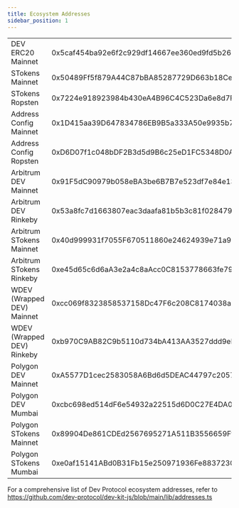 ```yaml
---
title: Ecosystem Addresses
sidebar_position: 1
---
```


|                            |                                            |
| :------------------------- | :----------------------------------------- |
| DEV ERC20 Mainnet          | 0x5caf454ba92e6f2c929df14667ee360ed9fd5b26 |
| STokens Mainnet            | 0x50489Ff5f879A44C87bBA85287729D663b18CeD5 |
| STokens Ropsten            | 0x7224e918923984b430eA4B96C4C523Da6e8d7F9D |
| Address Config Mainnet     | 0x1D415aa39D647834786EB9B5a333A50e9935b796 |
| Address Config Ropsten     | 0xD6D07f1c048bDF2B3d5d9B6c25eD1FC5348D0A70 |
| Arbitrum DEV Mainnet       | 0x91F5dC90979b058eBA3be6B7B7e523df7e84e137 |
| Arbitrum DEV Rinkeby       | 0x53a8fc7d1663807eac3daafa81b5b3c81f028479 |
| Arbitrum STokens Mainnet   | 0x40d999931f7055F670511860e24624939e71a96a |
| Arbitrum STokens Rinkeby   | 0xe45d65c6d6aA3e2a4c8aAcc0C8153778663fe794 |
| WDEV (Wrapped DEV) Mainnet | 0xcc069f8323858537158Dc47F6c208C8174038aF9 |
| WDEV (Wrapped DEV) Rinkeby | 0xb970C9AB82C9b5110d734bA413AA3527ddd9eB6F |
| Polygon DEV Mainnet        | 0xA5577D1cec2583058A6Bd6d5DEAC44797c205701 |
| Polygon DEV Mumbai         | 0xcbc698ed514dF6e54932a22515d6D0C27E4DA091 |
| Polygon STokens Mainnet    | 0x89904De861CDEd2567695271A511B3556659FfA2 |
| Polygon STokens Mumbai     | 0xe0af15141ABd0B31Fb15e250971936Fe8837230a |

For a comprehensive list of Dev Protocol ecosystem addresses, refer to https://github.com/dev-protocol/dev-kit-js/blob/main/lib/addresses.ts
